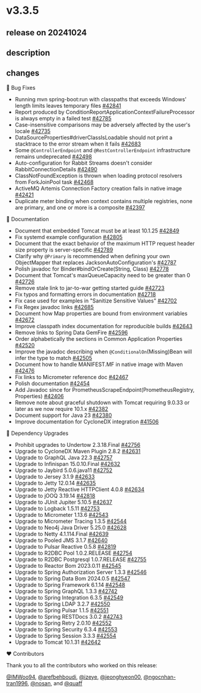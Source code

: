 # v3.3.5

## release on 20241024
## description
## changes
🐞 Bug Fixes

* Running mvn spring-boot:run with classpaths that exceeds Windows' length limits leaves temporary files <a href="https://github.com/spring-projects/spring-boot/issues/42841" data-hovercard-type="issue" data-hovercard-url="/spring-projects/spring-boot/issues/42841/hovercard">#42841</a>
* Report produced by ConditionReportApplicationContextFailureProcessor is always empty in a failed test <a href="https://github.com/spring-projects/spring-boot/issues/42785" data-hovercard-type="issue" data-hovercard-url="/spring-projects/spring-boot/issues/42785/hovercard">#42785</a>
* Case-insensitive comparisons may be adversely affected by the user's locale <a href="https://github.com/spring-projects/spring-boot/issues/42735" data-hovercard-type="issue" data-hovercard-url="/spring-projects/spring-boot/issues/42735/hovercard">#42735</a>
* DataSourceProperties#driverClassIsLoadable should not print a stacktrace to the error stream when it fails <a href="https://github.com/spring-projects/spring-boot/issues/42683" data-hovercard-type="issue" data-hovercard-url="/spring-projects/spring-boot/issues/42683/hovercard">#42683</a>
* Some <code>@ControllerEndpoint</code> and <code>@RestControllerEndpoint</code> infrastructure remains undeprecated <a href="https://github.com/spring-projects/spring-boot/issues/42498" data-hovercard-type="issue" data-hovercard-url="/spring-projects/spring-boot/issues/42498/hovercard">#42498</a>
* Auto-configuration for Rabbit Streams doesn't consider RabbitConnectionDetails <a href="https://github.com/spring-projects/spring-boot/issues/42490" data-hovercard-type="issue" data-hovercard-url="/spring-projects/spring-boot/issues/42490/hovercard">#42490</a>
* ClassNotFoundException is thrown when loading protocol resolvers from ForkJoinPool task <a href="https://github.com/spring-projects/spring-boot/issues/42468" data-hovercard-type="issue" data-hovercard-url="/spring-projects/spring-boot/issues/42468/hovercard">#42468</a>
* ActiveMQ Artemis Connection Factory creation fails in native image <a href="https://github.com/spring-projects/spring-boot/issues/42421" data-hovercard-type="issue" data-hovercard-url="/spring-projects/spring-boot/issues/42421/hovercard">#42421</a>
* Duplicate meter binding when context contains multiple registries, none are primary, and one or more is a composite <a href="https://github.com/spring-projects/spring-boot/issues/42397" data-hovercard-type="issue" data-hovercard-url="/spring-projects/spring-boot/issues/42397/hovercard">#42397</a>

📔 Documentation

* Document that embedded Tomcat must be at least 10.1.25 <a href="https://github.com/spring-projects/spring-boot/issues/42849" data-hovercard-type="issue" data-hovercard-url="/spring-projects/spring-boot/issues/42849/hovercard">#42849</a>
* Fix systemd example configuration <a href="https://github.com/spring-projects/spring-boot/issues/42805" data-hovercard-type="issue" data-hovercard-url="/spring-projects/spring-boot/issues/42805/hovercard">#42805</a>
* Document that the exact behavior of the maximum HTTP request header size property is server-specific <a href="https://github.com/spring-projects/spring-boot/issues/42789" data-hovercard-type="issue" data-hovercard-url="/spring-projects/spring-boot/issues/42789/hovercard">#42789</a>
* Clarify why <code>@Primary</code> is recommended when defining your own ObjectMapper that replaces JacksonAutoConfiguration's <a href="https://github.com/spring-projects/spring-boot/issues/42787" data-hovercard-type="issue" data-hovercard-url="/spring-projects/spring-boot/issues/42787/hovercard">#42787</a>
* Polish javadoc for Binder#bindOrCreate(String, Class) <a href="https://github.com/spring-projects/spring-boot/issues/42778" data-hovercard-type="issue" data-hovercard-url="/spring-projects/spring-boot/issues/42778/hovercard">#42778</a>
* Document that Tomcat's maxQueueCapacity need to be greater than 0 <a href="https://github.com/spring-projects/spring-boot/issues/42726" data-hovercard-type="issue" data-hovercard-url="/spring-projects/spring-boot/issues/42726/hovercard">#42726</a>
* Remove stale link to jar-to-war getting started guide <a href="https://github.com/spring-projects/spring-boot/issues/42723" data-hovercard-type="issue" data-hovercard-url="/spring-projects/spring-boot/issues/42723/hovercard">#42723</a>
* Fix typos and formatting errors in documentation <a href="https://github.com/spring-projects/spring-boot/pull/42718" data-hovercard-type="pull_request" data-hovercard-url="/spring-projects/spring-boot/pull/42718/hovercard">#42718</a>
* Fix case used for examples in "Sanitize Sensitive Values" <a href="https://github.com/spring-projects/spring-boot/issues/42702" data-hovercard-type="issue" data-hovercard-url="/spring-projects/spring-boot/issues/42702/hovercard">#42702</a>
* Fix Regex javadoc links <a href="https://github.com/spring-projects/spring-boot/issues/42685" data-hovercard-type="issue" data-hovercard-url="/spring-projects/spring-boot/issues/42685/hovercard">#42685</a>
* Document how Map properties are bound from environment variables <a href="https://github.com/spring-projects/spring-boot/issues/42672" data-hovercard-type="issue" data-hovercard-url="/spring-projects/spring-boot/issues/42672/hovercard">#42672</a>
* Improve classpath index documentation for reproducible builds <a href="https://github.com/spring-projects/spring-boot/issues/42643" data-hovercard-type="issue" data-hovercard-url="/spring-projects/spring-boot/issues/42643/hovercard">#42643</a>
* Remove links to Spring Data GemFire <a href="https://github.com/spring-projects/spring-boot/issues/42596" data-hovercard-type="issue" data-hovercard-url="/spring-projects/spring-boot/issues/42596/hovercard">#42596</a>
* Order alphabetically the sections in Common Application Properties <a href="https://github.com/spring-projects/spring-boot/issues/42520" data-hovercard-type="issue" data-hovercard-url="/spring-projects/spring-boot/issues/42520/hovercard">#42520</a>
* Improve the javadoc describing when <code>@ConditionalOn</code>(Missing)Bean will infer the type to match <a href="https://github.com/spring-projects/spring-boot/issues/42505" data-hovercard-type="issue" data-hovercard-url="/spring-projects/spring-boot/issues/42505/hovercard">#42505</a>
* Document how to handle MANIFEST.MF in native image with Maven <a href="https://github.com/spring-projects/spring-boot/issues/42476" data-hovercard-type="issue" data-hovercard-url="/spring-projects/spring-boot/issues/42476/hovercard">#42476</a>
* Fix links to Micrometer reference doc <a href="https://github.com/spring-projects/spring-boot/pull/42467" data-hovercard-type="pull_request" data-hovercard-url="/spring-projects/spring-boot/pull/42467/hovercard">#42467</a>
* Polish documentation <a href="https://github.com/spring-projects/spring-boot/issues/42454" data-hovercard-type="issue" data-hovercard-url="/spring-projects/spring-boot/issues/42454/hovercard">#42454</a>
* Add Javadoc since for PrometheusScrapeEndpoint(PrometheusRegistry, Properties) <a href="https://github.com/spring-projects/spring-boot/pull/42406" data-hovercard-type="pull_request" data-hovercard-url="/spring-projects/spring-boot/pull/42406/hovercard">#42406</a>
* Remove note about graceful shutdown with Tomcat requiring 9.0.33 or later as we now require 10.1.x <a href="https://github.com/spring-projects/spring-boot/issues/42382" data-hovercard-type="issue" data-hovercard-url="/spring-projects/spring-boot/issues/42382/hovercard">#42382</a>
* Document support for Java 23 <a href="https://github.com/spring-projects/spring-boot/issues/42380" data-hovercard-type="issue" data-hovercard-url="/spring-projects/spring-boot/issues/42380/hovercard">#42380</a>
* Improve documentation for CycloneDX integration <a href="https://github.com/spring-projects/spring-boot/issues/41506" data-hovercard-type="issue" data-hovercard-url="/spring-projects/spring-boot/issues/41506/hovercard">#41506</a>

🔨 Dependency Upgrades

* Prohibit upgrades to Undertow 2.3.18.Final <a href="https://github.com/spring-projects/spring-boot/issues/42756" data-hovercard-type="issue" data-hovercard-url="/spring-projects/spring-boot/issues/42756/hovercard">#42756</a>
* Upgrade to CycloneDX Maven Plugin 2.8.2 <a href="https://github.com/spring-projects/spring-boot/issues/42631" data-hovercard-type="issue" data-hovercard-url="/spring-projects/spring-boot/issues/42631/hovercard">#42631</a>
* Upgrade to GraphQL Java 22.3 <a href="https://github.com/spring-projects/spring-boot/issues/42757" data-hovercard-type="issue" data-hovercard-url="/spring-projects/spring-boot/issues/42757/hovercard">#42757</a>
* Upgrade to Infinispan 15.0.10.Final <a href="https://github.com/spring-projects/spring-boot/issues/42632" data-hovercard-type="issue" data-hovercard-url="/spring-projects/spring-boot/issues/42632/hovercard">#42632</a>
* Upgrade to Jaybird 5.0.6.java11 <a href="https://github.com/spring-projects/spring-boot/issues/42752" data-hovercard-type="issue" data-hovercard-url="/spring-projects/spring-boot/issues/42752/hovercard">#42752</a>
* Upgrade to Jersey 3.1.9 <a href="https://github.com/spring-projects/spring-boot/issues/42633" data-hovercard-type="issue" data-hovercard-url="/spring-projects/spring-boot/issues/42633/hovercard">#42633</a>
* Upgrade to Jetty 12.0.14 <a href="https://github.com/spring-projects/spring-boot/issues/42635" data-hovercard-type="issue" data-hovercard-url="/spring-projects/spring-boot/issues/42635/hovercard">#42635</a>
* Upgrade to Jetty Reactive HTTPClient 4.0.8 <a href="https://github.com/spring-projects/spring-boot/issues/42634" data-hovercard-type="issue" data-hovercard-url="/spring-projects/spring-boot/issues/42634/hovercard">#42634</a>
* Upgrade to jOOQ 3.19.14 <a href="https://github.com/spring-projects/spring-boot/issues/42818" data-hovercard-type="issue" data-hovercard-url="/spring-projects/spring-boot/issues/42818/hovercard">#42818</a>
* Upgrade to JUnit Jupiter 5.10.5 <a href="https://github.com/spring-projects/spring-boot/issues/42637" data-hovercard-type="issue" data-hovercard-url="/spring-projects/spring-boot/issues/42637/hovercard">#42637</a>
* Upgrade to Logback 1.5.11 <a href="https://github.com/spring-projects/spring-boot/issues/42753" data-hovercard-type="issue" data-hovercard-url="/spring-projects/spring-boot/issues/42753/hovercard">#42753</a>
* Upgrade to Micrometer 1.13.6 <a href="https://github.com/spring-projects/spring-boot/issues/42543" data-hovercard-type="issue" data-hovercard-url="/spring-projects/spring-boot/issues/42543/hovercard">#42543</a>
* Upgrade to Micrometer Tracing 1.3.5 <a href="https://github.com/spring-projects/spring-boot/issues/42544" data-hovercard-type="issue" data-hovercard-url="/spring-projects/spring-boot/issues/42544/hovercard">#42544</a>
* Upgrade to Neo4j Java Driver 5.25.0 <a href="https://github.com/spring-projects/spring-boot/issues/42628" data-hovercard-type="issue" data-hovercard-url="/spring-projects/spring-boot/issues/42628/hovercard">#42628</a>
* Upgrade to Netty 4.1.114.Final <a href="https://github.com/spring-projects/spring-boot/issues/42639" data-hovercard-type="issue" data-hovercard-url="/spring-projects/spring-boot/issues/42639/hovercard">#42639</a>
* Upgrade to Pooled JMS 3.1.7 <a href="https://github.com/spring-projects/spring-boot/issues/42640" data-hovercard-type="issue" data-hovercard-url="/spring-projects/spring-boot/issues/42640/hovercard">#42640</a>
* Upgrade to Pulsar Reactive 0.5.8 <a href="https://github.com/spring-projects/spring-boot/issues/42819" data-hovercard-type="issue" data-hovercard-url="/spring-projects/spring-boot/issues/42819/hovercard">#42819</a>
* Upgrade to R2DBC Pool 1.0.2.RELEASE <a href="https://github.com/spring-projects/spring-boot/issues/42754" data-hovercard-type="issue" data-hovercard-url="/spring-projects/spring-boot/issues/42754/hovercard">#42754</a>
* Upgrade to R2DBC Postgresql 1.0.7.RELEASE <a href="https://github.com/spring-projects/spring-boot/issues/42755" data-hovercard-type="issue" data-hovercard-url="/spring-projects/spring-boot/issues/42755/hovercard">#42755</a>
* Upgrade to Reactor Bom 2023.0.11 <a href="https://github.com/spring-projects/spring-boot/issues/42545" data-hovercard-type="issue" data-hovercard-url="/spring-projects/spring-boot/issues/42545/hovercard">#42545</a>
* Upgrade to Spring Authorization Server 1.3.3 <a href="https://github.com/spring-projects/spring-boot/issues/42546" data-hovercard-type="issue" data-hovercard-url="/spring-projects/spring-boot/issues/42546/hovercard">#42546</a>
* Upgrade to Spring Data Bom 2024.0.5 <a href="https://github.com/spring-projects/spring-boot/issues/42547" data-hovercard-type="issue" data-hovercard-url="/spring-projects/spring-boot/issues/42547/hovercard">#42547</a>
* Upgrade to Spring Framework 6.1.14 <a href="https://github.com/spring-projects/spring-boot/issues/42548" data-hovercard-type="issue" data-hovercard-url="/spring-projects/spring-boot/issues/42548/hovercard">#42548</a>
* Upgrade to Spring GraphQL 1.3.3 <a href="https://github.com/spring-projects/spring-boot/issues/42742" data-hovercard-type="issue" data-hovercard-url="/spring-projects/spring-boot/issues/42742/hovercard">#42742</a>
* Upgrade to Spring Integration 6.3.5 <a href="https://github.com/spring-projects/spring-boot/issues/42549" data-hovercard-type="issue" data-hovercard-url="/spring-projects/spring-boot/issues/42549/hovercard">#42549</a>
* Upgrade to Spring LDAP 3.2.7 <a href="https://github.com/spring-projects/spring-boot/issues/42550" data-hovercard-type="issue" data-hovercard-url="/spring-projects/spring-boot/issues/42550/hovercard">#42550</a>
* Upgrade to Spring Pulsar 1.1.5 <a href="https://github.com/spring-projects/spring-boot/issues/42551" data-hovercard-type="issue" data-hovercard-url="/spring-projects/spring-boot/issues/42551/hovercard">#42551</a>
* Upgrade to Spring RESTDocs 3.0.2 <a href="https://github.com/spring-projects/spring-boot/issues/42743" data-hovercard-type="issue" data-hovercard-url="/spring-projects/spring-boot/issues/42743/hovercard">#42743</a>
* Upgrade to Spring Retry 2.0.10 <a href="https://github.com/spring-projects/spring-boot/issues/42552" data-hovercard-type="issue" data-hovercard-url="/spring-projects/spring-boot/issues/42552/hovercard">#42552</a>
* Upgrade to Spring Security 6.3.4 <a href="https://github.com/spring-projects/spring-boot/issues/42553" data-hovercard-type="issue" data-hovercard-url="/spring-projects/spring-boot/issues/42553/hovercard">#42553</a>
* Upgrade to Spring Session 3.3.3 <a href="https://github.com/spring-projects/spring-boot/issues/42554" data-hovercard-type="issue" data-hovercard-url="/spring-projects/spring-boot/issues/42554/hovercard">#42554</a>
* Upgrade to Tomcat 10.1.31 <a href="https://github.com/spring-projects/spring-boot/issues/42642" data-hovercard-type="issue" data-hovercard-url="/spring-projects/spring-boot/issues/42642/hovercard">#42642</a>

❤️ Contributors

Thank you to all the contributors who worked on this release:

<a class="user-mention notranslate" data-hovercard-type="user" data-hovercard-url="/users/IMWoo94/hovercard" data-octo-click="hovercard-link-click" data-octo-dimensions="link_type:self" href="https://github.com/IMWoo94">@IMWoo94</a>, <a class="user-mention notranslate" data-hovercard-type="user" data-hovercard-url="/users/arefbehboudi/hovercard" data-octo-click="hovercard-link-click" data-octo-dimensions="link_type:self" href="https://github.com/arefbehboudi">@arefbehboudi</a>, <a class="user-mention notranslate" data-hovercard-type="user" data-hovercard-url="/users/izeye/hovercard" data-octo-click="hovercard-link-click" data-octo-dimensions="link_type:self" href="https://github.com/izeye">@izeye</a>, <a class="user-mention notranslate" data-hovercard-type="user" data-hovercard-url="/users/jeonghyeon00/hovercard" data-octo-click="hovercard-link-click" data-octo-dimensions="link_type:self" href="https://github.com/jeonghyeon00">@jeonghyeon00</a>, <a class="user-mention notranslate" data-hovercard-type="user" data-hovercard-url="/users/ngocnhan-tran1996/hovercard" data-octo-click="hovercard-link-click" data-octo-dimensions="link_type:self" href="https://github.com/ngocnhan-tran1996">@ngocnhan-tran1996</a>, <a class="user-mention notranslate" data-hovercard-type="user" data-hovercard-url="/users/nosan/hovercard" data-octo-click="hovercard-link-click" data-octo-dimensions="link_type:self" href="https://github.com/nosan">@nosan</a>, and <a class="user-mention notranslate" data-hovercard-type="user" data-hovercard-url="/users/quaff/hovercard" data-octo-click="hovercard-link-click" data-octo-dimensions="link_type:self" href="https://github.com/quaff">@quaff</a>

